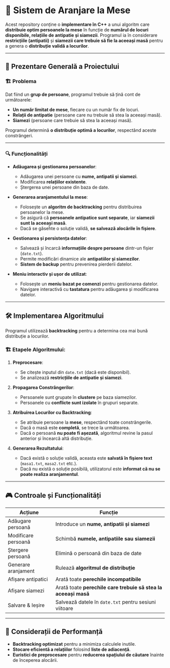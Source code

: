 # 🚀 Sistem de Aranjare la Mese

Acest repository conține o **implementare în C++** a unui algoritm care **distribuie optim persoanele la mese** în funcție de **numărul de locuri disponibile, relațiile de antipatie și siamezii**. Programul ia în considerare **restricțiile (antipatii)** și **siamezii care trebuie să fie la aceeași masă** pentru a genera o **distribuție validă a locurilor**.

---

## 📜 Prezentare Generală a Proiectului

### 🏗️ Problema
Dat fiind un **grup de persoane**, programul trebuie să țină cont de următoarele:
- **Un număr limitat de mese**, fiecare cu un număr fix de locuri.
- **Relații de antipatie** (persoane care nu trebuie să stea la aceeași masă).
- **Siamezi** (persoane care trebuie să stea la aceeași masă).

Programul determină **o distribuție optimă a locurilor**, respectând aceste constrângeri.

---

### 🔍 Funcționalități

- **Adăugarea și gestionarea persoanelor**:
  - Adăugarea unei persoane cu **nume, antipatii și siamezi**.
  - Modificarea **relațiilor existente**.
  - Ștergerea unei persoane din baza de date.

- **Generarea aranjamentului la mese**:
  - Folosește un **algoritm de backtracking** pentru distribuirea persoanelor la mese.
  - Se asigură că **persoanele antipatice sunt separate**, iar **siamezii sunt la aceeași masă**.
  - Dacă se găseȟte o soluție validă, **se salvează alocările în fișiere**.

- **Gestionarea și persistența datelor**:
  - Salvează și încarcă **informațiile despre persoane** dintr-un fișier (`date.txt`).
  - Permite modificări dinamice ale **antipatiilor și siamezilor**.
  - **Sistem de backup** pentru prevenirea pierderii datelor.

- **Meniu interactiv și ușor de utilizat**:
  - Folosește un **meniu bazat pe comenzi** pentru gestionarea datelor.
  - Navigare interactivă cu **tastatura** pentru adăugarea și modificarea datelor.

---

## 🛠️ Implementarea Algoritmului

Programul utilizează **backtracking** pentru a determina cea mai bună distribuție a locurilor.

### 🏗️ Etapele Algoritmului:
1. **Preprocesare**:
   - Se citește inputul din `date.txt` (dacă este disponibil).
   - Se analizează **restricțiile de antipatie și siamezi**.

2. **Propagarea Constrângerilor**:
   - Persoanele sunt grupate în **clustere** pe baza siamezilor.
   - Persoanele cu **conflicte sunt izolate** în grupuri separate.

3. **Atribuirea Locurilor cu Backtracking**:
   - Se atribuie persoane la **mese**, respectând toate constrângerile.
   - Dacă o masă este **completă**, se trece la următoarea.
   - Dacă o persoană **nu poate fi așezată**, algoritmul revine la pasul anterior și încearcă altă distribuție.

4. **Generarea Rezultatului**:
   - Dacă există o soluție validă, aceasta este **salvată în fișiere text** (`masa1.txt`, `masa2.txt` etc.).
   - Dacă nu există o soluție posibilă, utilizatorul este **informat că nu se poate realiza aranjamentul**.

---

## 🎮 Controale și Funcționalități

| Acțiune | Funcție |
|---------|--------|
| Adăugare persoană | Introduce un **nume, antipatii și siamezi** |
| Modificare persoană | Schimbă **numele, antipatiile sau siamezii** |
| Ștergere persoană | Elimină o persoană din baza de date |
| Generare aranjament | Rulează **algoritmul de distribuție** |
| Afișare antipatici | Arată toate **perechile incompatibile** |
| Afișare siamezi | Arată toate **perechile care trebuie să stea la aceeași masă** |
| Salvare & Ieșire | Salvează datele în `date.txt` pentru sesiuni viitoare |

---

## 📌 Considerații de Performanță
- **Backtracking optimizat** pentru a minimiza calculele inutile.
- **Stocare eficientă a relațiilor** folosind **liste de adiacență**.
- **Euristici de preprocesare** pentru **reducerea spațiului de căutare** înainte de începerea alocării.

